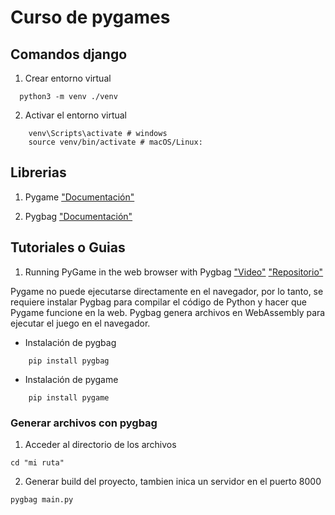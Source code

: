 # Curso de pygames


## Comandos django
1. Crear entorno virtual
```  
  python3 -m venv ./venv
```
   
2.  Activar el entorno virtual
```
    venv\Scripts\activate # windows
    source venv/bin/activate # macOS/Linux:
```

## Librerias

1. Pygame
["Documentación"](https://pypi.org/project/pygame/)

2. Pygbag
["Documentación"](https://pypi.org/project/pygbag/)


## Tutoriales o Guias

1. Running PyGame in the web browser with Pygbag
["Video"](https://youtu.be/q25i2CCNvis?si=oBWjxkGpXBr865m8)
["Repositorio"](https://github.com/educ8s/Python-Retro-Snake-Game-Pygame)


Pygame no puede ejecutarse directamente en el navegador, por lo tanto, se requiere 
instalar Pygbag para compilar el código de Python y hacer que Pygame funcione en la web. 
Pygbag genera archivos en WebAssembly para ejecutar el juego en el navegador.

- Instalación de pygbag
```
    pip install pygbag
```

- Instalación de pygame
```
    pip install pygame
```

### Generar archivos con pygbag
1. Acceder al directorio de los archivos
```
cd "mi ruta"
```
2. Generar build del proyecto, tambien inica un servidor en el puerto 8000
```
pygbag main.py
```
